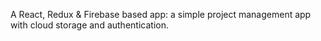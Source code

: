 A React, Redux & Firebase based app: a simple project management app with cloud storage and authentication.
